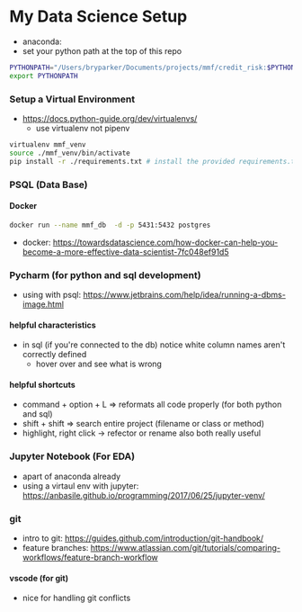 
# My Data Science Setup
- anaconda: 
- set your python path at the top of this repo
```bash
PYTHONPATH="/Users/bryparker/Documents/projects/mmf/credit_risk:$PYTHONPATH"
export PYTHONPATH
```

### Setup a Virtual Environment
- https://docs.python-guide.org/dev/virtualenvs/
    - use virtualenv not pipenv

```bash
virtualenv mmf_venv
source ./mmf_venv/bin/activate
pip install -r ./requirements.txt # install the provided requirements.txt file
```


### PSQL (Data Base)

#### Docker
```bash
docker run --name mmf_db  -d -p 5431:5432 postgres
```
- docker: https://towardsdatascience.com/how-docker-can-help-you-become-a-more-effective-data-scientist-7fc048ef91d5


### Pycharm (for python and sql development)
- using with psql: https://www.jetbrains.com/help/idea/running-a-dbms-image.html

#### helpful characteristics
- in sql (if you're connected to the db) notice white column names aren't correctly defined
    - hover over and see what is wrong

#### helpful shortcuts
- command + option + L => reformats all code properly (for both python and sql)
- shift + shift => search entire project (filename or class or method)
- highlight, right click -> refector or rename also both really useful

### Jupyter Notebook (For EDA)
- apart of anaconda already
- using a virtaul env with jupyter: https://anbasile.github.io/programming/2017/06/25/jupyter-venv/
  

### git 
- intro to git: https://guides.github.com/introduction/git-handbook/
- feature branches: https://www.atlassian.com/git/tutorials/comparing-workflows/feature-branch-workflow

#### vscode (for git)
-  nice for handling git conflicts